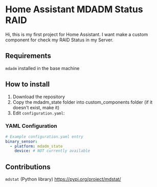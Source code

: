 # Home Assistant MDADM Status RAID
Hi, this is my first project for Home Assistant. I want make a custom component for check my RAID Status in my Server.

## Requirements
`mdadm` installed in the base machine  

## How to install
1. Download the repository
2. Copy the mdadm_state folder into custom_components folder (if it doesn't exist, make it) 
3. Edit `configuration.yaml`:

### YAML Configuration
```yaml
# Example configuration.yaml entry
binary_sensor:
  - platform: mdadm_state
    device: # NOT currently available 
```

## Contributions
`mdstat` (Python library)
https://pypi.org/project/mdstat/
